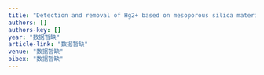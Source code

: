 ```yaml
---
title: "Detection and removal of Hg2+ based on mesoporous silica material functionalized by naphthalimide in aqueous solution"
authors: []
authors-key: []
year: "数据暂缺"
article-link: "数据暂缺"
venue: "数据暂缺"
bibex: "数据暂缺"
---
```


